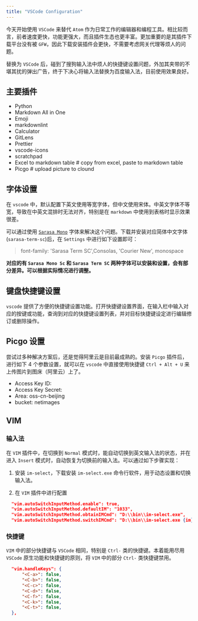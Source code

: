 ```yaml
---
title: "VSCode Configuration"
---
```


今天开始使用 `VSCode` 来替代 `Atom` 作为日常工作的编辑器和编程工具。相比较而言，前者速度更快，功能更强大，而且插件生态也更丰富。更加重要的是其插件下载平台没有被 `GFW`，因此下载安装插件会更快，不需要考虑网关代理等烦人的问题。

替换为 `VSCode` 后，碰到了搜狗输入法中烦人的快捷键设置问题，外加其夹带的不堪其扰的弹出广告，终于下决心将输入法替换为百度输入法，目前使用效果良好。

## 主要插件

- Python
- Markdown All in One
- Emoji
- markdownlint
- Calculator
- GitLens
- Prettier
- vscode-icons
- scratchpad
- Excel to markdown table           # copy from excel, paste to markdown table
- Picgo                             # upload picture to clound

## 字体设置

在 `vscode` 中，默认配置下英文使用等宽字体，但中文使用宋体。中英文字体不等宽，导致在中英文混排时无法对齐，特别是在 `markdown` 中使用到表格时显示效果很差。

可以通过使用 [`Sarasa Mono`](https://github.com/be5invis/Sarasa-Gothic) 字体来解决这个问题。下载并安装对应简体中文字体(`sarasa-term-sc`)后，在 `Settings` 中进行如下设置即可：

> font-family: 'Sarasa Term SC',Consolas, 'Courier New', monospace

**对应的有 `Sarasa Mono Sc` 和 `Sarasa Term SC` 两种字体可以安装和设置，会有部分差异。可以根据实际情况进行调整。**

## 键盘快捷键设置

`vscode` 提供了方便的快捷键设置功能。打开快捷键设置界面，在输入栏中输入对应的按键或功能，查询到对应的快捷键设置列表，并对目标快捷键设定进行编辑修订或删除操作。

## Picgo 设置

尝试过多种解决方案后，还是觉得阿里云是目前最成熟的。安装 `Picgo` 插件后，进行如下 4 个参数设置，就可以在 `vscode` 中直接使用快捷键 `Ctrl + Alt + U` 来上传图片到图床（阿里云）上了。

- Access Key ID:
- Access Key Secret:
- Area: oss-cn-beijing
- bucket: netimages

## VIM

### 输入法

在 `VIM` 插件中，在切换到 `Normal` 模式时，能自动切换到英文输入法的状态，并在进入 `Insert` 模式时，自动恢复为切换前的输入法。可以通过如下步骤实现：

1. 安装 `im-select`，下载安装 `im-select.exe` 命令行软件，用于动态设置和切换输入法。

2. 在 `VIM` 插件中进行配置

```json
  "vim.autoSwitchInputMethod.enable": true,
  "vim.autoSwitchInputMethod.defaultIM": "1033",
  "vim.autoSwitchInputMethod.obtainIMCmd": "D:\\bin\\im-select.exe",
  "vim.autoSwitchInputMethod.switchIMCmd": "D:\\bin\\im-select.exe {im}",
```

### 快捷键

`VIM` 中的部分快捷键与 `VSCode` 相同，特别是 `Ctrl-` 类的快捷键。本着能用尽用 `VSCode` 原生功能和快捷键的原则，将 `VIM` 中的部分 `Ctrl-` 类快捷键禁用。

```json
  "vim.handleKeys": {
      "<C-a>": false,
      "<C-b>": false,
      "<C-c>": false,
      "<C-d>": false,
      "<C-f>": false,
      "<C-k>": false,
      "<C-t>": false,
  },
```
